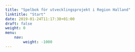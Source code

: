 ```yaml
---
title: "Spelbok för utvecklingsprojekt i Region Halland"
linktitle: "Start"
date: 2019-01-24T11:17:38+01:00
draft: false
weight: 0
menu:
    nav:
        weight: -1000
---
```

